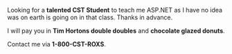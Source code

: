 Looking for a <b>talented CST Student</b> to teach me ASP.NET as I have no idea was on earth is going on in that class. Thanks in advance.

I will pay you in <b>Tim Hortons double doubles</b> and <b>chocolate glazed donuts</b>.

Contact me via <b>1-800-CST-ROXS</b>.
